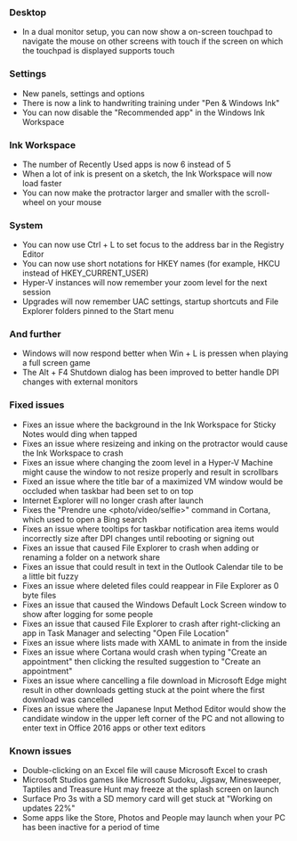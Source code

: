 ### Desktop
- In a dual monitor setup, you can now show a on-screen touchpad to navigate the mouse on other screens with touch if the screen on which the touchpad is displayed supports touch

### Settings
- New panels, settings and options
 - There is now a link to handwriting training under "Pen & Windows Ink"
 - You can now disable the "Recommended app" in the Windows Ink Workspace

### Ink Workspace
- The number of Recently Used apps is now 6 instead of 5
- When a lot of ink is present on a sketch, the Ink Workspace will now load faster
- You can now make the protractor larger and smaller with the scroll-wheel on your mouse

### System
- You can now use Ctrl + L to set focus to the address bar in the Registry Editor
- You can now use short notations for HKEY names (for example, HKCU instead of HKEY_CURRENT_USER)
- Hyper-V instances will now remember your zoom level for the next session
- Upgrades will now remember UAC settings, startup shortcuts and File Explorer folders pinned to the Start menu

### And further
- Windows will now respond better when Win + L is pressen when playing a full screen game
- The Alt + F4 Shutdown dialog has been improved to better handle DPI changes with external monitors

### Fixed issues
- Fixes an issue where the background in the Ink Workspace for Sticky Notes would ding when tapped
- Fixes an issue where resizeing and inking on the protractor would cause the Ink Workspace to crash
- Fixes an issue where changing the zoom level in a Hyper-V Machine might cause the window to not resize properly and result in scrollbars
- Fixed an issue where the title bar of a maximized VM window would be occluded when taskbar had been set to on top
- Internet Explorer will no longer crash after launch
- Fixes the "Prendre une &lt;photo/video/selfie&gt;" command in Cortana, which used to open a Bing search
- Fixes an issue where tooltips for taskbar notification area items would incorrectly size after DPI changes until rebooting or signing out
- Fixes an issue that caused File Explorer to crash when adding or renaming a folder on a network share
- Fixes an issue that could result in text in the Outlook Calendar tile to be a little bit fuzzy
- Fixes an issue where deleted files could reappear in File Explorer as 0 byte files
- Fixes an issue that caused the Windows Default Lock Screen window to show after logging for some people
- Fixes an issue that caused File Explorer to crash after right-clicking an app in Task Manager and selecting "Open File Location"
- Fixes an issue where lists made with XAML to animate in from the inside
- Fixes an issue where Cortana would crash when typing "Create an appointment" then clicking the resulted suggestion to "Create an appointment"
- Fixes an issue where cancelling a file download in Microsoft Edge might result in other downloads getting stuck at the point where the first download was cancelled
- Fixes an issue where the Japanese Input Method Editor would show the candidate window in the upper left corner of the PC and not allowing to enter text in Office 2016 apps or other text editors

### Known issues
- Double-clicking on an Excel file will cause Microsoft Excel to crash
- Microsoft Studios games like Microsoft Sudoku, Jigsaw, Minesweeper, Taptiles and Treasure Hunt may freeze at the splash screen on launch
- Surface Pro 3s with a SD memory card will get stuck at "Working on updates 22%"
- Some apps like the Store, Photos and People may launch when your PC has been inactive for a period of time